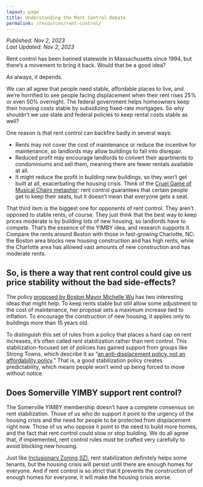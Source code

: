 ```yaml
---
layout: page
title: Understanding the Rent Control Debate
permalink: /resources/rent-control/
---
```

_Published: <time datetime="2023-11-02T12:04:00-0400">Nov 2, 2023</time>_  
_Last Updated: <time datetime="2023-11-02T12:04:00-0400">Nov 2, 2023</time>_


Rent control has been banned statewide in Massachusetts since 1994, but there’s a movement to bring it back. Would that be a good idea?

As always, it depends. 

We can all agree that people need stable, affordable places to live, and we’re horrified to see people facing displacement when their rent rises 25% or even 50% overnight. The federal government helps homeowners keep their housing costs stable by subsidizing fixed-rate mortgages. So why shouldn’t we use state and federal policies to keep rental costs stable as well?  

One reason is that rent control can backfire badly in several ways:

<ul>
  <li>Rents may not cover the cost of maintenance or reduce the incentive for maintenance, so landlords may allow buildings to fall into disrepair.</li>
<li> Reduced profit may encourage landlords to convert their apartments to condominiums and sell them, meaning there are fewer rentals available at all.</li>
<li>It might reduce the profit in building new buildings, so they won’t get built at all, exacerbating the housing crisis. Think of the <a href="https://www.youtube.com/watch?v=EQGQU0T6NBc">Cruel Game of Musical Chairs metaphor</a>: rent control guarantees that certain people get to keep their seats, but it doesn’t mean that everyone gets a seat.  </li>
</ul>
That third item is the biggest one for opponents of rent control. They aren’t opposed to stable rents, of course. They just think that the best way to keep prices moderate is by building lots of new housing, so landlords have to compete. That’s the essence of the YIMBY idea, and research supports it. Compare the rents around Boston with those in fast-growing Charlotte, NC: the Boston area blocks new housing construction and has high rents, while the Charlotte area has allowed vast amounts of new construction and has moderate rents. 

## So, is there a way that rent control could give us price stability without the bad side-effects? 

The policy <a href="https://www.wcvb.com/article/boston-city-council-approves-rent-control-proposal/43251763#">proposed by Boston Mayor Michelle Wu</a> has two interesting ideas that might help: 
To keep rents stable but still allow some adjustment to the cost of maintenance, her proposal sets a maximum increase tied to inflation. 
To encourage the construction of new housing, it applies only to buildings more than 15 years old. 

To distinguish this set of rules from a policy that places a hard cap on rent increases, it’s often called rent stabilization rather than rent control. This stabilization-focused set of policies has gained support from groups like Strong Towns, which describe it as “<a href="https://www.strongtowns.org/journal/2023/11/1/rent-control-is-an-anti-displacement-policy-not-an-affordability-policy">an anti-displacement policy, not an affordability policy</a>.” That is, a good stabilization policy creates predictability, which means people won’t wind up being forced to move without notice.

## Does Somerville YIMBY support rent control?

The Somerville YIMBY membership doesn’t have a complete consensus on rent stabilization. Those of us who do support it point to the urgency of the housing crisis and the need for people to be protected from displacement right now. Those of us who oppose it point to the need to build more homes, and the fact that rent control could slow or stop building. We do all agree that, if implemented, rent control rules must be crafted very carefully to avoid blocking new housing. 

Just like <a href="/resources/inclusionary-zoning/">Inclusionary Zoning (IZ)</a>, rent stabilization definitely helps some tenants, but the housing crisis will persist until there are enough homes for everyone. And if rent control is so strict that it prevents the construction of enough homes for everyone, it will make the housing crisis worse.

